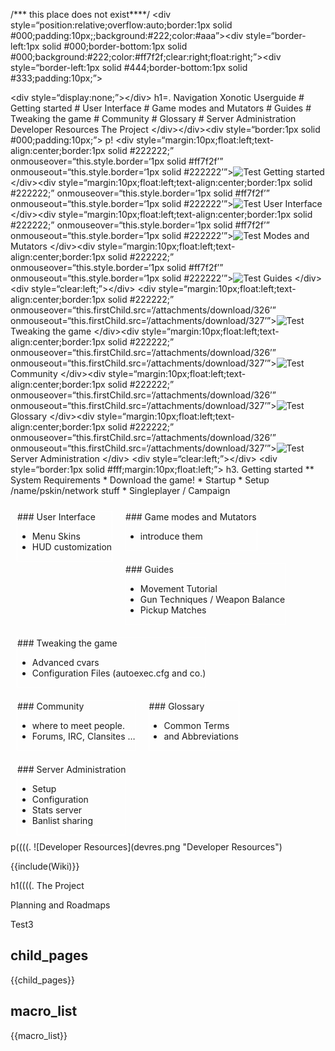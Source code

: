 /**\* this place does not exist****/
\<div style=“position:relative;overflow:auto;border:1px solid \#000;padding:10px;;background:\#222;color:\#aaa”\>\<div style=“border-left:1px solid \#000;border-bottom:1px solid \#000;background:\#222;color:\#ff7f2f;clear:right;float:right;”\>\<div style=“border-left:1px solid \#444;border-bottom:1px solid \#333;padding:10px;”\>

\<div style=“display:none;”\><!--
 This is a fucking comment! fuckyou redmine
 the wiki is missing some better syntax, so here be hacks.
 don't look too closely.
-->\</div\>
h1=. Navigation
Xonotic Userguide
\# Getting started
\# User Interface
\# Game modes and Mutators
\# Guides
\# Tweaking the game
\# Community
\# Glossary
\# Server Administration
Developer Resources
The Project
\</div\>\</div\>\<div style=“border:1px solid \#000;padding:10px;”\>
p!
\<div style=“margin:10px;float:left;text-align:center;border:1px solid \#222222;” onmouseover=“this.style.border=‘1px solid \#ff7f2f’” onmouseout=“this.style.border=‘1px solid \#222222’”\>![Test](icontest.png "Test")
Getting started
\</div\>\<div style=“margin:10px;float:left;text-align:center;border:1px solid \#222222;” onmouseover=“this.style.border=‘1px solid \#ff7f2f’” onmouseout=“this.style.border=‘1px solid \#222222’”\>![Test](icontest.png "Test")
User Interface
\</div\>\<div style=“margin:10px;float:left;text-align:center;border:1px solid \#222222;” onmouseover=“this.style.border=‘1px solid \#ff7f2f’” onmouseout=“this.style.border=‘1px solid \#222222’”\>![Test](icontest.png "Test")
Modes and Mutators
\</div\>\<div style=“margin:10px;float:left;text-align:center;border:1px solid \#222222;” onmouseover=“this.style.border=‘1px solid \#ff7f2f’” onmouseout=“this.style.border=‘1px solid \#222222’”\>![Test](icontest.png "Test")
Guides
\</div\>
\<div style=“clear:left;”\>\</div\>
\<div style=“margin:10px;float:left;text-align:center;border:1px solid \#222222;” onmouseover=“this.firstChild.src=‘/attachments/download/326’” onmouseout=“this.firstChild.src=‘/attachments/download/327’”\>![Test](icontest2-5.png "Test")
Tweaking the game
\</div\>\<div style=“margin:10px;float:left;text-align:center;border:1px solid \#222222;” onmouseover=“this.firstChild.src=‘/attachments/download/326’” onmouseout=“this.firstChild.src=‘/attachments/download/327’”\>![Test](icontest2-5.png "Test")
Community
\</div\>\<div style=“margin:10px;float:left;text-align:center;border:1px solid \#222222;” onmouseover=“this.firstChild.src=‘/attachments/download/326’” onmouseout=“this.firstChild.src=‘/attachments/download/327’”\>![Test](icontest2-5.png "Test")
Glossary
\</div\>\<div style=“margin:10px;float:left;text-align:center;border:1px solid \#222222;” onmouseover=“this.firstChild.src=‘/attachments/download/326’” onmouseout=“this.firstChild.src=‘/attachments/download/327’”\>![Test](icontest2-5.png "Test")
Server Administration
\</div\>
\<div style=“clear:left;”\>\</div\>
\<div style=“border:1px solid \#fff;margin:10px;float:left;”\>
h3. Getting started
** System Requirements
\* Download the game!
\* Startup
\* Setup /name/pskin/network stuff
\* Singleplayer / Campaign

</div>
<div style="border:1px solid #fff;margin:10px;float:left;">
### User Interface

-   Menu Skins
-   HUD customization

</div>
<div style="border:1px solid #fff;margin:10px;float:left;">
### Game modes and Mutators

-   introduce them

</div>
<div style="border:1px solid #fff;margin:10px;float:left;">
### Guides

-   Movement Tutorial
-   Gun Techniques / Weapon Balance
-   Pickup Matches

</div>
<div style="clear:left;">
</div>
<div style="border:1px solid #fff;margin:10px;float:left;">
### Tweaking the game

-   Advanced cvars
-   Configuration Files (autoexec.cfg and co.)

</div>
<div style="border:1px solid #fff;margin:10px;float:left;">
### Community

-   where to meet people.
-   Forums, IRC, Clansites …

</div>
<div style="border:1px solid #fff;margin:10px;float:left;">
### Glossary

-   Common Terms
-   and Abbreviations

</div>
<div style="border:1px solid #fff;margin:10px;float:left;">
### Server Administration

-   Setup
-   Configuration
-   Stats server
-   Banlist sharing

</div>
<div style="clear:left;">
</div>
p((((. ![Developer Resources](devres.png "Developer Resources")

{{include(Wiki)}}

h1((((. The Project

Planning and Roadmaps

</div>
</div>
Test3

child\_pages
------------

{{child\_pages}}

macro\_list
-----------

{{macro\_list}}
